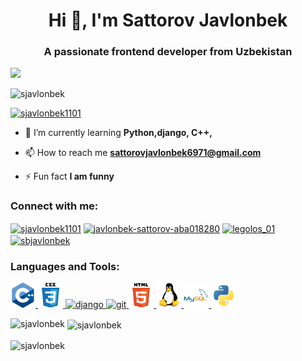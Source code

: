 <h1 align="center">Hi 👋, I'm Sattorov Javlonbek</h1>
<h3 align="center">A passionate frontend developer from Uzbekistan</h3>
<img align="rigt" alt"Coding" width="400" src="https://cdn.dribbble.com/users/926537/screenshots/4502924/python-2.gif">

<p align="left"> <img src="https://komarev.com/ghpvc/?username=sjavlonbek&label=Profile%20views&color=0e75b6&style=flat" alt="sjavlonbek" /> </p>

<p align="left"> <a href="https://twitter.com/sjavlonbek1101" target="blank"><img src="https://img.shields.io/twitter/follow/sjavlonbek1101?logo=twitter&style=for-the-badge" alt="sjavlonbek1101" /></a> </p>

- 🌱 I’m currently learning **Python,django, C++,**

- 📫 How to reach me **sattorovjavlonbek6971@gmail.com**

- ⚡ Fun fact **I am funny**

<h3 align="left">Connect with me:</h3>
<p align="left">
<a href="https://twitter.com/sjavlonbek1101" target="blank"><img align="center" src="https://raw.githubusercontent.com/rahuldkjain/github-profile-readme-generator/master/src/images/icons/Social/twitter.svg" alt="sjavlonbek1101" height="30" width="40" /></a>
<a href="https://linkedin.com/in/javlonbek-sattorov-aba018280" target="blank"><img align="center" src="https://raw.githubusercontent.com/rahuldkjain/github-profile-readme-generator/master/src/images/icons/Social/linked-in-alt.svg" alt="javlonbek-sattorov-aba018280" height="30" width="40" /></a>
<a href="https://instagram.com/legolos_01" target="blank"><img align="center" src="https://raw.githubusercontent.com/rahuldkjain/github-profile-readme-generator/master/src/images/icons/Social/instagram.svg" alt="legolos_01" height="30" width="40" /></a>
<a href="https://www.leetcode.com/sbjavlonbek" target="blank"><img align="center" src="https://raw.githubusercontent.com/rahuldkjain/github-profile-readme-generator/master/src/images/icons/Social/leet-code.svg" alt="sbjavlonbek" height="30" width="40" /></a>
</p>

<h3 align="left">Languages and Tools:</h3>
<p align="left"> <a href="https://www.w3schools.com/cpp/" target="_blank" rel="noreferrer"> <img src="https://raw.githubusercontent.com/devicons/devicon/master/icons/cplusplus/cplusplus-original.svg" alt="cplusplus" width="40" height="40"/> </a> <a href="https://www.w3schools.com/css/" target="_blank" rel="noreferrer"> <img src="https://raw.githubusercontent.com/devicons/devicon/master/icons/css3/css3-original-wordmark.svg" alt="css3" width="40" height="40"/> </a> <a href="https://www.djangoproject.com/" target="_blank" rel="noreferrer"> <img src="https://cdn.worldvectorlogo.com/logos/django.svg" alt="django" width="40" height="40"/> </a> <a href="https://git-scm.com/" target="_blank" rel="noreferrer"> <img src="https://www.vectorlogo.zone/logos/git-scm/git-scm-icon.svg" alt="git" width="40" height="40"/> </a> <a href="https://www.w3.org/html/" target="_blank" rel="noreferrer"> <img src="https://raw.githubusercontent.com/devicons/devicon/master/icons/html5/html5-original-wordmark.svg" alt="html5" width="40" height="40"/> </a> <a href="https://www.linux.org/" target="_blank" rel="noreferrer"> <img src="https://raw.githubusercontent.com/devicons/devicon/master/icons/linux/linux-original.svg" alt="linux" width="40" height="40"/> </a> <a href="https://www.mysql.com/" target="_blank" rel="noreferrer"> <img src="https://raw.githubusercontent.com/devicons/devicon/master/icons/mysql/mysql-original-wordmark.svg" alt="mysql" width="40" height="40"/> </a> <a href="https://www.python.org" target="_blank" rel="noreferrer"> <img src="https://raw.githubusercontent.com/devicons/devicon/master/icons/python/python-original.svg" alt="python" width="40" height="40"/> </a> </p>

<p><img align="left" src="https://github-readme-stats.vercel.app/api/top-langs?username=sjavlonbek&show_icons=true&locale=en&layout=compact" alt="sjavlonbek" /></p>

<p>&nbsp;<img align="center" src="https://github-readme-stats.vercel.app/api?username=sjavlonbek&show_icons=true&locale=en" alt="sjavlonbek" /></p>

<p><img align="center" src="https://github-readme-streak-stats.herokuapp.com/?user=sjavlonbek&" alt="sjavlonbek" /></p>

